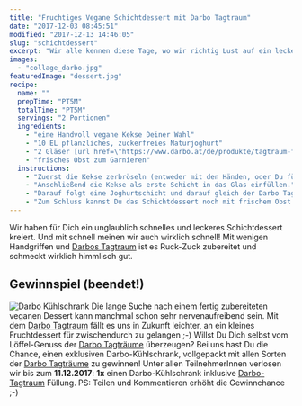 ```yaml
---
title: "Fruchtiges Vegane Schichtdessert mit Darbo Tagtraum"
date: "2017-12-03 08:45:51"
modified: "2017-12-13 14:46:05"
slug: "schichtdessert"
excerpt: "Wir alle kennen diese Tage, wo wir richtig Lust auf ein leckeres Dessert haben, aber einfach Zeit und Muße dazu fehlt, oder?"
images:
  - "collage_darbo.jpg"
featuredImage: "dessert.jpg"
recipe:
  name: ""
  prepTime: "PT5M"
  totalTime: "PT5M"
  servings: "2 Portionen"
  ingredients:
    - "eine Handvoll vegane Kekse Deiner Wahl"
    - "10 EL pflanzliches, zuckerfreies Naturjoghurt"
    - "2 Gläser [url href=\"https://www.darbo.at/de/produkte/tagtraum-fruchtikus\" target=\"_blank\"]Darbo Tagtraum[/url] (Sorte nach Wahl: Mango-Maracuja, Erdbeer-Himbeer, Waldbeer)"
    - "frisches Obst zum Garnieren"
  instructions:
    - "Zuerst die Kekse zerbröseln (entweder mit den Händen, oder Du füllst sie in einen Gefrierbeutel, verschließt diesen und rollst kräftig mit dem Nudelholz darüber)."
    - "Anschließend die Kekse als erste Schicht in das Glas einfüllen."
    - "Darauf folgt eine Joghurtschicht und darauf gleich der Darbo Tagtraum."
    - "Zum Schluss kannst Du das Schichtdessert noch mit frischem Obst oder Granatapfelkernen garnieren, genießen und Dich dabei Deinen Tagträumen hingeben."
---
```


Wir haben für Dich ein unglaublich schnelles und leckeres Schichtdessert kreiert. Und mit schnell meinen wir auch wirklich schnell! Mit wenigen Handgriffen und [Darbos Tagtraum](https://www.darbo.at/de/produkte/tagtraum-fruchtikus) ist es Ruck-Zuck zubereitet und schmeckt wirklich himmlisch gut.

## Gewinnspiel (beendet!)

![Darbo Kühlschrank](https://www.veganblatt.com/i/collage_darbo.jpg) Die lange Suche nach einem fertig zubereiteten veganen Dessert kann manchmal schon sehr nervenaufreibend sein. Mit dem [Darbo Tagtraum](https://www.darbo.at/de/produkte/tagtraum-fruchtikus) fällt es uns in Zukunft leichter, an ein kleines Fruchtdessert für zwischendurch zu gelangen ;-) Willst Du Dich selbst vom Löffel-Genuss der [Darbo Tagträume](https://www.darbo.at/de/produkte/tagtraum-fruchtikus) überzeugen? Bei uns hast Du die Chance, einen exklusiven Darbo-Kühlschrank, vollgepackt mit allen Sorten der [Darbo Tagträume](https://www.darbo.at/de/produkte/tagtraum-fruchtikus) zu gewinnen! Unter allen TeilnehmerInnen verlosen wir bis zum **11.12.2017**: **1x** einen Darbo-Kühlschrank inklusive [Darbo-Tagtraum](https://www.darbo.at/de/produkte/tagtraum-fruchtikus) Füllung. PS: Teilen und Kommentieren erhöht die Gewinnchance ;-)